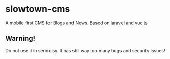 # slowtown-cms
A mobile first CMS for Blogs and News. Based on laravel and vue js

## Warning!
Do not use it in serioulsy. It has still way too many bugs and security issues!
